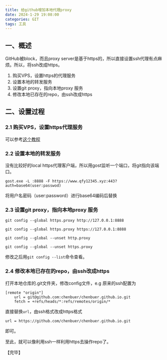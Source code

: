 ```yaml
---
title: 给github增加本地代理proxy
date: 2024-1-29 19:08:00
categories: GIT
tags: 工具
---
```


## 一、概述
GitHub被block，而且proxy server是基于https的，所以直接设置ssh代理有点麻烦。所以，将ssh改成https。
1. 购买VPS，设置https的代理服务
2. 设置本地的转发服务
3. 设置git proxy，指向本地proxy 服务
4. 修改本地已存在的repo，由ssh改成https
<!--more-->

## 二、设置过程

### 2.1 购买VPS，设置https代理服务
可以参考[这个教程](https://github.com/chenbuer/haoel.github.io/blob/master/gost_install.ipynb)

### 2.2 设置本地的转发服务
没有比较好的local https代理客户端，所以用gost监听一个端口，将git指向该端口。

```shell
gost.exe -L :8888 -F https://www.qfy12345.xyz:443?auth=base64(user:passwod)
```
将用户名密码（user:password）进行base64编码后替换

### 2.3 设置git proxy，指向本地proxy 服务
```shell
git config --global https.proxy http://127.0.0.1:8888

git config --global https.proxy https://127.0.0.1:8888

git config --global --unset http.proxy

git config --global --unset https.proxy
```
修改之后用`git config --list`命令查看。

### 2.4 修改本地已存在的repo，由ssh改成https
打开本地仓库的.git文件夹，修改config文件，e.g 原来的ssh配置为
```shell
[remote "origin"]
	url = git@github.com:chenbuer/chenbuer.github.io.git
	fetch = +refs/heads/*:refs/remotes/origin/*
```
直接替换`url`，由ssh格式改成https格式
```shell
url = https://github.com/chenbuer/chenbuer.github.io.git
```
即可。

至此，就可以像利用ssh一样利用https去操作repo了。


【完毕】